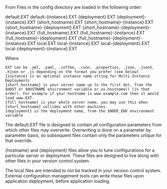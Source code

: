 From [](https://github.com/lorenwest/node-config/wiki/Configuration-Files)
Files in the config directory are loaded in the following order:

default.EXT
default-{instance}.EXT
{deployment}.EXT
{deployment}-{instance}.EXT
{short_hostname}.EXT
{short_hostname}-{instance}.EXT
{short_hostname}-{deployment}.EXT
{short_hostname}-{deployment}-{instance}.EXT
{full_hostname}.EXT
{full_hostname}-{instance}.EXT
{full_hostname}-{deployment}.EXT
{full_hostname}-{deployment}-{instance}.EXT
local.EXT
local-{instance}.EXT
local-{deployment}.EXT
local-{deployment}-{instance}.EXT

Where

    EXT can be .yml, .yaml, .coffee, .cson, .properties, .json, .json5, .hjson or .js depending on the format you prefer (see below)
    {instance} is an optional instance name string for Multi-Instance Deployments
    {short_hostname} is your server name up to the first dot, from the $HOST or $HOSTNAME environment variable or os.hostname() (in that order). For example if your hostname is www.example.com then it would load www.EXT.
    {full_hostname} is your whole server name, you may use this when {short_hostname} collides with other machines.
    {deployment} is the deployment name, from the $NODE_ENV environment variable

The default.EXT file is designed to contain all configuration parameters from which 
other files may overwrite. Overwriting is done on a parameter by parameter basis, so 
subsequent files contain only the parameters unique for that override.

{hostname} and {deployment} files allow you to tune configurations for a particular 
server or deployment. These files are designed to live along with other files in your 
version control system.

The local files are intended to not be tracked in your version control system. 
External configuration management tools can write these files upon application deployment, 
before application loading.
